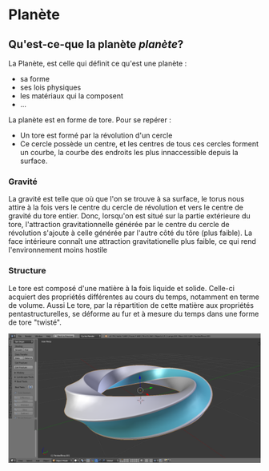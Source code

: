 # Planète

## Qu'est-ce-que la planète *planète*?

La Planète, est celle qui définit ce qu'est une planète :

- sa forme
- ses lois physiques
- les matériaux qui la composent
- ...

La planète est en forme de tore. Pour se repérer :

- Un tore est formé par la révolution d'un cercle
- Ce cercle possède un centre, et les centres de tous ces cercles forment un courbe, la courbe des endroits les plus innaccessible depuis la surface.

### Gravité
La gravité est telle que où que l'on se trouve à sa surface, le torus nous attire à la fois vers le centre du cercle de révolution et vers le centre de gravité du tore entier. Donc, lorsqu'on est situé sur la partie extérieure du tore, l'attraction gravitationnelle générée par le centre du cercle de révolution s'ajoute à celle générée par l'autre côté du tôre (plus faible). La face intérieure connaît une attraction gravitationelle plus faible, ce qui rend l'environnement moins hostile

### Structure
Le tore est composé d'une matière à la fois liquide et solide. Celle-ci acquiert des propriétés différentes au cours du temps, notamment en terme de volume. Aussi Le tore, par la répartition de cette matière aux propriétés pentastructurelles, se déforme au fur et à mesure du temps dans une forme de tore "twisté".

![screen](screen.png)